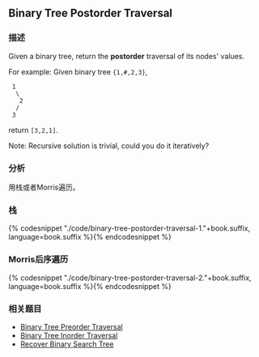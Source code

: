 ## Binary Tree Postorder Traversal


### 描述

Given a binary tree, return the **postorder** traversal of its nodes' values.

For example:
Given binary tree `{1,#,2,3}`,

```
 1
  \
   2
  /
 3
```

return `[3,2,1]`.

Note: Recursive solution is trivial, could you do it iteratively?


### 分析

用栈或者Morris遍历。


### 栈

{% codesnippet "./code/binary-tree-postorder-traversal-1."+book.suffix, language=book.suffix %}{% endcodesnippet %}


### Morris后序遍历

{% codesnippet "./code/binary-tree-postorder-traversal-2."+book.suffix, language=book.suffix %}{% endcodesnippet %}


### 相关题目


* [Binary Tree Preorder Traversal](binary-tree-preorder-traversal.md)
* [Binary Tree Inorder Traversal](binary-tree-inorder-traversal.md)
* [Recover Binary Search Tree](recover-binary-search-tree.md)
